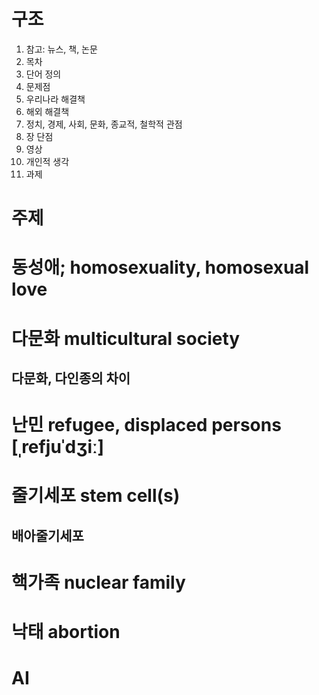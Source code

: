# 구조
1.  참고: 뉴스, 책, 논문
2.  목차
3. 단어 정의
4. 문제점
5. 우리나라 해결책
6. 해외 해결책
7. 정치, 경제, 사회, 문화, 종교적, 철학적 관점
8. 장 단점
9. 영상
10. 개인적 생각
11. 과제



# 주제

# 동성애; homosexuality, homosexual love

# 다문화 multicultural society
## 다문화, 다인종의 차이

# 난민 refugee, displaced persons [ˌrefjuˈdʒiː]

# 줄기세포 stem cell(s)
## 배아줄기세포

# 핵가족  nuclear family

# 낙태 abortion

# AI